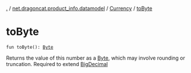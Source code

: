 [.](../../index.md) / [net.dragoncat.product_info.datamodel](../index.md) / [Currency](index.md) / [toByte](./to-byte.md)

# toByte

`fun toByte(): `[`Byte`](https://kotlinlang.org/api/latest/jvm/stdlib/kotlin/-byte/index.html)

Returns the value of this number as a [Byte](https://kotlinlang.org/api/latest/jvm/stdlib/kotlin/-byte/index.html), which may involve rounding or truncation.
Required to extend [BigDecimal](https://docs.oracle.com/javase/6/docs/api/java/math/BigDecimal.html)

